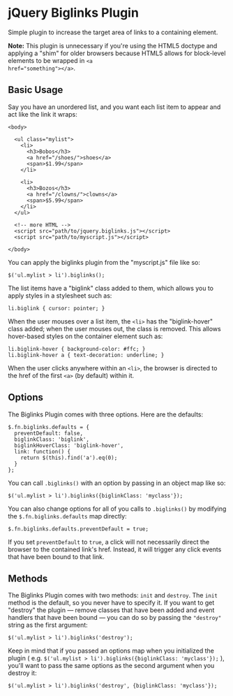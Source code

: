 jQuery Biglinks Plugin
======================

Simple plugin to increase the target area of links to a containing element.

**Note:** This plugin is unnecessary if you're using the HTML5 doctype and applying a "shim" for older browsers because HTML5 allows for block-level elements to be wrapped in <code>&lt;a href="something"&gt;&lt;/a&gt;</code>.

Basic Usage
-----------

Say you have an unordered list, and you want each list item to appear and act like the link it wraps:

    <body>

      <ul class="mylist">
        <li>
          <h3>Bobos</h3>
          <a href="/shoes/">shoes</a>
          <span>$1.99</span>
        </li>

        <li>
          <h3>Bozos</h3>
          <a href="/clowns/">clowns</a>
          <span>$5.99</span>
        </li>
      </ul>

      <!-- more HTML -->
      <script src="path/to/jquery.biglinks.js"></script>
      <script src="path/to/myscript.js"></script>

    </body>

You can apply the biglinks plugin from the "myscript.js" file like so:

    $('ul.mylist > li').biglinks();

The list items have a "biglink" class added to them, which allows you to apply styles in a stylesheet such as:

    li.biglink { cursor: pointer; }

When the user mouses over a list item, the <code>&lt;li&gt;</code> has the "biglink-hover" class added; when the user mouses out, the class is removed. This allows hover-based styles on the container element such as:

    li.biglink-hover { background-color: #ffc; }
    li.biglink-hover a { text-decoration: underline; }

When the user clicks anywhere within an <code>&lt;li&gt;</code>, the browser is directed to the href of the first <code>&lt;a&gt;</code> (by default) within it.

Options
-------

The Biglinks Plugin comes with three options. Here are the defaults:

    $.fn.biglinks.defaults = {
      preventDefault: false,
      biglinkClass: 'biglink',
      biglinkHoverClass: 'biglink-hover',
      link: function() {
        return $(this).find('a').eq(0);
      }
    };


You can call <code>.biglinks()</code> with an option by passing in an object map like so:

    $('ul.mylist > li').biglinks({biglinkClass: 'myclass'});

You can also change options for all of you calls to <code>.biglinks()</code> by modifying the <code>$.fn.biglinks.defaults</code> map directly:

    $.fn.biglinks.defaults.preventDefault = true;

If you set <code>preventDefault</code> to <code>true</code>, a click will not necessarily direct the browser to the contained link's href. Instead, it will trigger any click events that have been bound to that link.

Methods
-------

The Biglinks Plugin comes with two methods: `init` and `destroy`. The `init` method is the default, so you never have to specify it. If you want to get "destroy" the plugin — remove classes that have been added and event handlers that have been bound — you can do so by passing the `"destroy"` string as the first argument:

    $('ul.mylist > li').biglinks('destroy');

Keep in mind that if you passed an options map when you initialized the plugin ( e.g. `$('ul.mylist > li').biglinks({biglinkClass: 'myclass'});` ), you'll want to pass the same options as the second argument when you destroy it:

    $('ul.mylist > li').biglinks('destroy', {biglinkClass: 'myclass'});